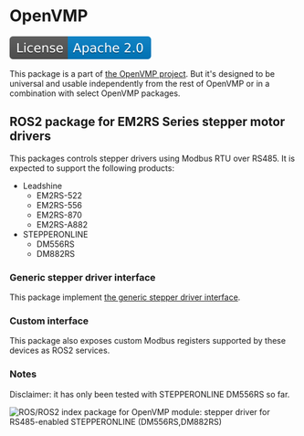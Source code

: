 # OpenVMP

[![License](./license.svg)](./LICENSE.txt)

This package is a part of [the OpenVMP project](https://github.com/openvmp/openvmp).
But it's designed to be universal and usable independently from the rest of OpenVMP or in a combination with select OpenVMP packages.

## ROS2 package for EM2RS Series stepper motor drivers

This packages controls stepper drivers using Modbus RTU over RS485. It is expected to support the following products:

  - Leadshine
    - EM2RS-522
    - EM2RS-556
    - EM2RS-870
    - EM2RS-A882
  - STEPPERONLINE
    - DM556RS
    - DM882RS
    

 ### Generic stepper driver interface

 This package implement [the generic stepper driver interface](https://github.com/stepper_driver/).

 ### Custom interface

 This package also exposes custom Modbus registers supported by these devices as ROS2 services.


 ### Notes

Disclaimer: it has only been tested with STEPPERONLINE DM556RS so far.

![ROS/ROS2 index package for OpenVMP module: stepper driver for RS485-enabled STEPPERONLINE (DM556RS,DM882RS)](https://www.google-analytics.com/collect?v=1&tid=UA-242596187-2&cid=555&aip=1&t=event&ec=github&ea=md&dp=%2FREADME.md&dt=ROS2%20package%20for%20stepper%20driver%20RS485%20STEPPERONLINE)

